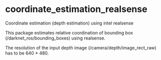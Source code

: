 # coordinate_estimation_realsense

Coordinate estimation (depth estimation) using intel realsense

This package estimates relative coordination of bounding box (/darknet_ros/bounding_boxes) using realsense.

The resolution of the input depth image (/camera/depth/image_rect_raw) has to be 640 * 480.
